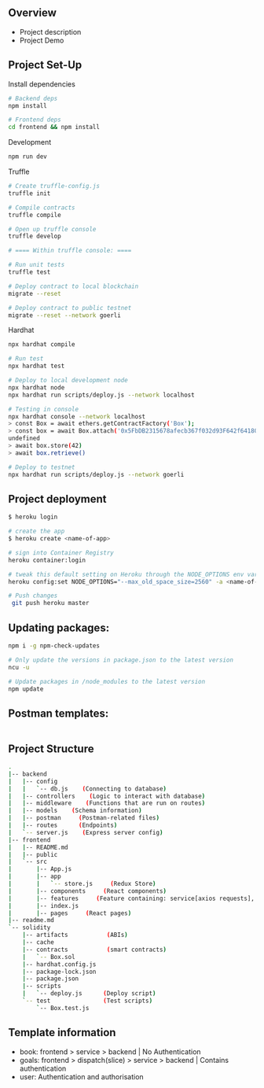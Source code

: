 ## Overview
- Project description
- Project Demo

## Project Set-Up
Install dependencies
```bash
# Backend deps
npm install

# Frontend deps
cd frontend && npm install
```

Development
```bash
npm run dev
```

Truffle
```bash
# Create truffle-config.js
truffle init

# Compile contracts
truffle compile

# Open up truffle console
truffle develop

# ==== Within truffle console: ====

# Run unit tests
truffle test

# Deploy contract to local blockchain
migrate --reset

# Deploy contract to public testnet
migrate --reset --network goerli
```

Hardhat
```bash
npx hardhat compile

# Run test
npx hardhat test

# Deploy to local development node
npx hardhat node
npx hardhat run scripts/deploy.js --network localhost

# Testing in console
npx hardhat console --network localhost
> const Box = await ethers.getContractFactory('Box');
> const box = await Box.attach('0x5FbDB2315678afecb367f032d93F642f64180aa3')
undefined
> await box.store(42)
> await box.retrieve()

# Deploy to testnet 
npx hardhat run scripts/deploy.js --network goerli
```

## Project deployment
```bash
$ heroku login

# create the app
$ heroku create <name-of-app>

# sign into Container Registry
heroku container:login

# tweak this default setting on Heroku through the NODE_OPTIONS env var so that the process can address all of the memory available
heroku config:set NODE_OPTIONS="--max_old_space_size=2560" -a <name-of-app>

# Push changes
 git push heroku master
```

## Updating packages:
```bash
npm i -g npm-check-updates

# Only update the versions in package.json to the latest version
ncu -u

# Update packages in /node_modules to the latest version
npm update

```

## Postman templates:
```bash

```

## Project Structure
```bash
.
|-- backend
|   |-- config
|   |   `-- db.js    (Connecting to database)
|   |-- controllers    (Logic to interact with database)
|   |-- middleware    (Functions that are run on routes)
|   |-- models    (Schema information)
|   |-- postman     (Postman-related files)
|   |-- routes      (Endpoints)
|   `-- server.js    (Express server config)
|-- frontend
|   |-- README.md
|   |-- public
|   `-- src
|       |-- App.js
|       |-- app
|       |   `-- store.js     (Redux Store)
|       |-- components     (React components)
|       |-- features     (Feature containing: service[axios requests], slice[redux specifications])
|       |-- index.js
|       |-- pages     (React pages)
|-- readme.md
`-- solidity
    |-- artifacts           (ABIs)
    |-- cache
    |-- contracts           (smart contracts)
    |   `-- Box.sol 
    |-- hardhat.config.js
    |-- package-lock.json
    |-- package.json
    |-- scripts
    |   `-- deploy.js      (Deploy script)
    `-- test               (Test scripts)
        `-- Box.test.js
```

## Template information
- book: frontend > service > backend | No Authentication
- goals: frontend > dispatch(slice) > service > backend | Contains authentication
- user: Authentication and authorisation